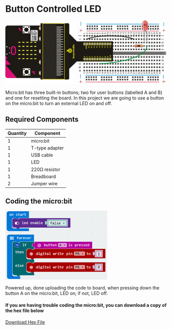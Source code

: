 # Button Controlled LED

![alt text](button-controlled-led.png "Button Controlled LED")

Micro:bit has three built-in buttons; two for user buttons (labelled A and B) and one for resetting the board. In this project we are going to use a button on the micro:bit to turn an external LED on and off. 

## Required Components
Quantity | Component
--- | ---
1 | micro:bit
1 | T-type adapter
1 | USB cable
1 | LED
1 | 220Ω resistor
1 | Breadboard
2 | Jumper wire

## Coding the micro:bit
![alt text](button-controlled-led-code.png "Button Controlled LED - Code Block")

Powered up, done uploading the code to board, when pressing down the button A on the micro:bit, LED on; if not, LED off.
#### If you are having trouble coding the micro:bit, you can download a copy of the hex file below
[Download Hex File](https://github.com/Jaycar-Electronics/micro-bit-Starter-Kit/blob/master/Project%202%20-%20Blinking%20an%20LED/Blinking-LED.zip?raw=true)
